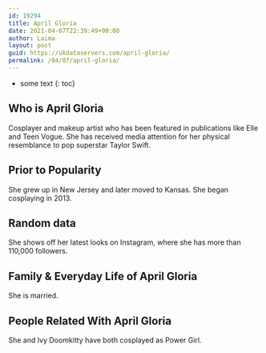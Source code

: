 ```yaml
---
id: 19294
title: April Gloria
date: 2021-04-07T22:39:49+00:00
author: Laima
layout: post
guid: https://ukdataservers.com/april-gloria/
permalink: /04/07/april-gloria/
---
```


* some text
{: toc}


## Who is April Gloria
                  
                  
                  
Cosplayer and makeup artist who has been featured in publications like Elle and Teen Vogue. She has received media attention for her physical resemblance to pop superstar Taylor Swift. 
                  
              
            
              
            
                
                
                
## Prior to Popularity
                  
                  
                  
She grew up in New Jersey and later moved to Kansas. She began cosplaying in 2013.
                  
              
            
              
            
                
                
                
## Random data
                  
                  
                  
She shows off her latest looks on Instagram, where she has more than 110,000 followers.
                  
              
            
              
            
                
                
                
## Family & Everyday Life of April Gloria
                  
                  
                  
She is married.
                  
              
            
              
            
                
                
                
## People Related With April Gloria
                  
                  
                  
She and Ivy Doomkitty have both cosplayed as Power Girl.
                  
              
            
              
            
                
              
            
              
              
            
            
              
            
          
          
          